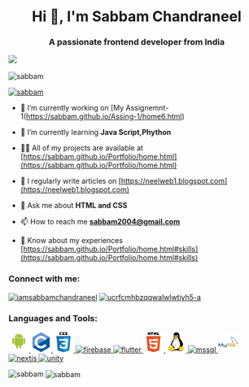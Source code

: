 <h1 align="center">Hi 👋, I'm Sabbam Chandraneel</h1>
<h3 align="center">A passionate frontend developer from India</h3>
<img src="https://www.cyberark.com/wp-content/uploads/2019/11/Developer.jpg" align="centre">
<p align="left"> <img src="https://komarev.com/ghpvc/?username=sabbam&label=Profile%20views&color=0e75b6&style=flat" alt="sabbam" /> </p>

<p align="left"> <a href="https://github.com/ryo-ma/github-profile-trophy"><img src="https://github-profile-trophy.vercel.app/?username=sabbam" alt="sabbam" /></a> </p>

- 🔭 I’m currently working on [My Assignemnt-1(https://sabbam.github.io/Assing-1/home6.html)

- 🌱 I’m currently learning **Java Script,Phython**

- 👨‍💻 All of my projects are available at [https://sabbam.github.io/Portfolio/home.html](https://sabbam.github.io/Portfolio/home.html)

- 📝 I regularly write articles on [https://neelweb1.blogspot.com](https://neelweb1.blogspot.com)

- 💬 Ask me about **HTML and CSS**

- 📫 How to reach me **sabbam2004@gmail.com**

- 📄 Know about my experiences [https://sabbam.github.io/Portfolio/home.html#skills](https://sabbam.github.io/Portfolio/home.html#skills)

<h3 align="left">Connect with me:</h3>
<p align="left">
<a href="https://instagram.com/iamsabbamchandraneel" target="blank"><img align="center" src="https://raw.githubusercontent.com/rahuldkjain/github-profile-readme-generator/master/src/images/icons/Social/instagram.svg" alt="iamsabbamchandraneel" height="30" width="40" /></a>
<a href="https://www.youtube.com/channel/UCrFcMhBZqQWAlWLWTIyH5-A" target="blank"><img align="center" src="https://raw.githubusercontent.com/rahuldkjain/github-profile-readme-generator/master/src/images/icons/Social/youtube.svg" alt="ucrfcmhbzqqwalwlwtiyh5-a" height="30" width="40" /></a>
</p>

<h3 align="left">Languages and Tools:</h3>
<p align="left"> <a href="https://developer.android.com" target="_blank" rel="noreferrer"> <img src="https://raw.githubusercontent.com/devicons/devicon/master/icons/android/android-original-wordmark.svg" alt="android" width="40" height="40"/> </a> <a href="https://www.cprogramming.com/" target="_blank" rel="noreferrer"> <img src="https://raw.githubusercontent.com/devicons/devicon/master/icons/c/c-original.svg" alt="c" width="40" height="40"/> </a> <a href="https://www.w3schools.com/css/" target="_blank" rel="noreferrer"> <img src="https://raw.githubusercontent.com/devicons/devicon/master/icons/css3/css3-original-wordmark.svg" alt="css3" width="40" height="40"/> </a> <a href="https://firebase.google.com/" target="_blank" rel="noreferrer"> <img src="https://www.vectorlogo.zone/logos/firebase/firebase-icon.svg" alt="firebase" width="40" height="40"/> </a> <a href="https://flutter.dev" target="_blank" rel="noreferrer"> <img src="https://www.vectorlogo.zone/logos/flutterio/flutterio-icon.svg" alt="flutter" width="40" height="40"/> </a> <a href="https://www.w3.org/html/" target="_blank" rel="noreferrer"> <img src="https://raw.githubusercontent.com/devicons/devicon/master/icons/html5/html5-original-wordmark.svg" alt="html5" width="40" height="40"/> </a> <a href="https://www.linux.org/" target="_blank" rel="noreferrer"> <img src="https://raw.githubusercontent.com/devicons/devicon/master/icons/linux/linux-original.svg" alt="linux" width="40" height="40"/> </a> <a href="https://www.microsoft.com/en-us/sql-server" target="_blank" rel="noreferrer"> <img src="https://www.svgrepo.com/show/303229/microsoft-sql-server-logo.svg" alt="mssql" width="40" height="40"/> </a> <a href="https://www.mysql.com/" target="_blank" rel="noreferrer"> <img src="https://raw.githubusercontent.com/devicons/devicon/master/icons/mysql/mysql-original-wordmark.svg" alt="mysql" width="40" height="40"/> </a> <a href="https://nextjs.org/" target="_blank" rel="noreferrer"> <img src="https://cdn.worldvectorlogo.com/logos/nextjs-2.svg" alt="nextjs" width="40" height="40"/> </a> <a href="https://unity.com/" target="_blank" rel="noreferrer"> <img src="https://www.vectorlogo.zone/logos/unity3d/unity3d-icon.svg" alt="unity" width="40" height="40"/> </a> </p>

<p><img align="left" src="https://github-readme-stats.vercel.app/api/top-langs?username=sabbam&show_icons=true&locale=en&layout=compact" alt="sabbam" /></p>

<p>&nbsp;<img align="center" src="https://github-readme-stats.vercel.app/api?username=sabbam&show_icons=true&locale=en" alt="sabbam" /></p>

